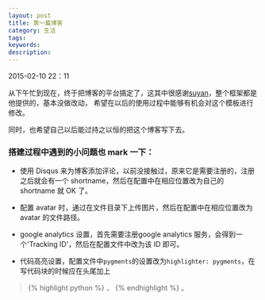 ```yaml
---
layout: post
title: 第一篇博客
category: 生活
tags:
keywords:
description:
---
```


2015-02-10 22：11 

从下午忙到现在，终于把博客的平台搞定了，这其中很感谢[suyan](https://github.com/suyan)，整个框架都是他提供的，基本没做改动，
希望在以后的使用过程中能够有机会对这个模板进行修改。

同时，也希望自己以后能过持之以恒的把这个博客写下去。

### 搭建过程中遇到的小问题也 mark 一下：

- 使用 Disqus 来为博客添加评论，以前没接触过，原来它是需要注册的，注册之后就会有一个 shortname，然后在配置中在相应位置改为自己的 shortname 就 OK 了。

- 配置 avatar 时，通过在文件目录下上传图片，然后在配置中在相应位置改为 avatar 的文件路径。

- google analytics 设置，首先需要注册google analytics 服务，会得到一个'Tracking ID'，然后在配置文件中改为该 ID 即可。 

- 代码高亮设置，配置文件中`pygments`的设置改为`highlighter: pygments`，在写代码块的时候应在头尾加上

> \{% highlight python %\} 、 \{% endhighlight %\} 。


